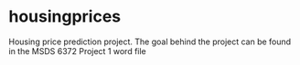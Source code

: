 # housingprices

Housing price prediction project.  The goal behind the project can be found in the MSDS 6372 Project 1 word file
